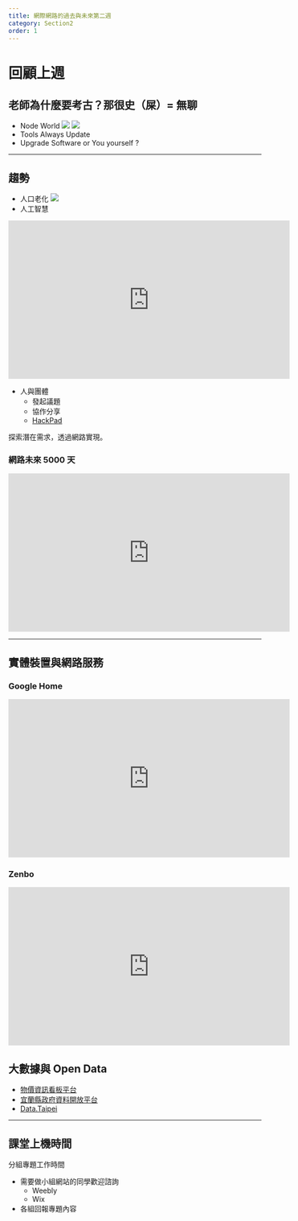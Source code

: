 ```yaml
---
title: 網際網路的過去與未來第二週
category: Section2
order: 1
---
```


# 回顧上週

## 老師為什麼要考古？那很史（屎）= 無聊
+ Node World
![](/icixin/images/lessons/section2-4.png)
![](/icixin/images/lessons/section2-5.png)
+ Tools Always Update
+ Upgrade Software or You yourself ?

---

## 趨勢

+ 人口老化
![](/icixin/images/lessons/section2-6.gif)
+ 人工智慧
<iframe width="560" height="315" src="https://www.youtube.com/embed/MFQ-ooM4550" frameborder="0" allowfullscreen></iframe>

+ 人與團體
	- 發起議題
	- 協作分享
	- [HackPad](https://g0v.hackpad.com/)

探索潛在需求，透過網路實現。

### 網路未來 5000 天
<iframe width="560" height="315" src="https://www.youtube.com/embed/eCHkjFJ4hJ4?list=PL6661FF1871FDD4CB" frameborder="0" allowfullscreen></iframe>

---

## 實體裝置與網路服務

### Google Home
<iframe width="560" height="315" src="https://www.youtube.com/embed/lOjCN8cSCZ8" frameborder="0" allowfullscreen></iframe>

### Zenbo
<iframe width="560" height="315" src="https://www.youtube.com/embed/GBaNnYPfh_A" frameborder="0" allowfullscreen></iframe>

## 大數據與 Open Data
+ [物價資訊看板平台](http://price.nat.gov.tw/p/zh_tw/index)
+ [宜蘭縣政府資料開放平台](http://opendata.e-land.gov.tw/)
+ [Data.Taipei](http://data.taipei/)

<script src="https://gist.github.com/cawa0505/6380bf625d7e44e5c0c172fedade6aa0.js"></script>

---

## 課堂上機時間
分組專題工作時間

+ 需要做小組網站的同學歡迎諮詢
	- Weebly
	- Wix
+ 各組回報專題內容
